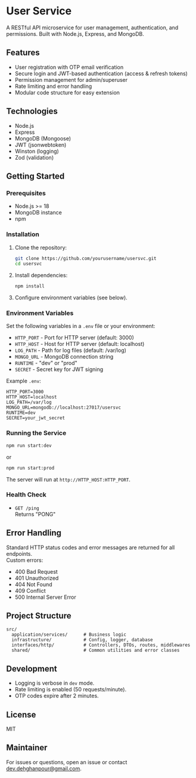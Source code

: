 # User Service

A RESTful API microservice for user management, authentication, and permissions. Built with Node.js, Express, and MongoDB.

## Features

- User registration with OTP email verification
- Secure login and JWT-based authentication (access & refresh tokens)
- Permission management for admin/superuser
- Rate limiting and error handling
- Modular code structure for easy extension

## Technologies

- Node.js
- Express
- MongoDB (Mongoose)
- JWT (jsonwebtoken)
- Winston (logging)
- Zod (validation)

## Getting Started

### Prerequisites

- Node.js >= 18
- MongoDB instance
- npm

### Installation

1. Clone the repository:
    ```sh
    git clone https://github.com/yourusername/usersvc.git
    cd usersvc
    ```

2. Install dependencies:
    ```sh
    npm install
    ```

3. Configure environment variables (see below).

### Environment Variables

Set the following variables in a `.env` file or your environment:

- `HTTP_PORT` - Port for HTTP server (default: 3000)
- `HTTP_HOST` - Host for HTTP server (default: localhost)
- `LOG_PATH` - Path for log files (default: /var/log)
- `MONGO_URL` - MongoDB connection string
- `RUNTIME` - "dev" or "prod"
- `SECRET` - Secret key for JWT signing

Example `.env`:
```
HTTP_PORT=3000
HTTP_HOST=localhost
LOG_PATH=/var/log
MONGO_URL=mongodb://localhost:27017/usersvc
RUNTIME=dev
SECRET=your_jwt_secret
```

### Running the Service

```sh
npm run start:dev
```

or

```sh
npm run start:prod
```

The server will run at `http://HTTP_HOST:HTTP_PORT`.

### Health Check

- `GET /ping`  
  Returns "PONG"

## Error Handling

Standard HTTP status codes and error messages are returned for all endpoints.  
Custom errors:  
- 400 Bad Request  
- 401 Unauthorized  
- 404 Not Found  
- 409 Conflict  
- 500 Internal Server Error

## Project Structure

```
src/
  application/services/      # Business logic
  infrastructure/            # Config, logger, database
  interfaces/http/           # Controllers, DTOs, routes, middlewares
  shared/                    # Common utilities and error classes
```

## Development

- Logging is verbose in `dev` mode.
- Rate limiting is enabled (50 requests/minute).
- OTP codes expire after 2 minutes.

## License

MIT

## Maintainer

For issues or questions, open an issue or contact [dev.dehghanpour@gmail.com](mailto:dev.dehghanpour@gmail.com).
